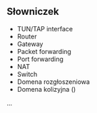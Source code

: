 ## Słowniczek

* TUN/TAP interface
* Router
* Gateway
* Packet forwarding
* Port forwarding
* NAT
* Switch
* Domena rozgłoszeniowa
* Domena kolizyjna ()

...